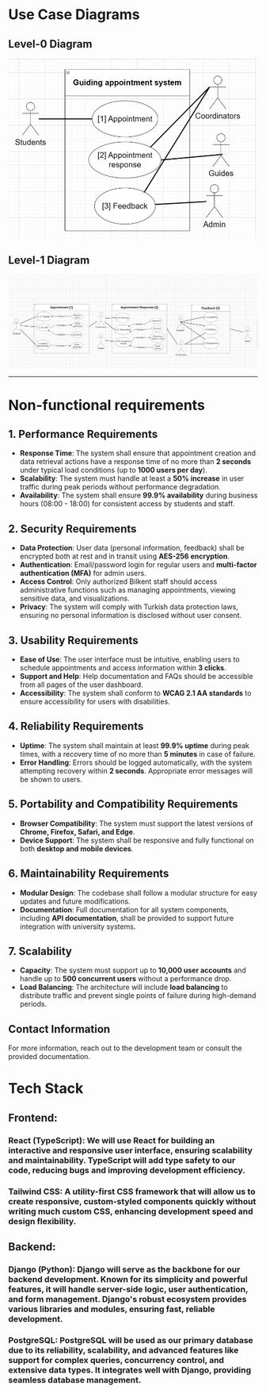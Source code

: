 # Use Case Diagrams

## Level-0 Diagram
![Level-0 Diagram](Level-0.PNG)

## Level-1 Diagram
![Level-1 Diagram](Level-1.PNG)

---

# Non-functional requirements

## 1. Performance Requirements

- **Response Time**: The system shall ensure that appointment creation and data retrieval actions have a response time of no more than **2 seconds** under typical load conditions (up to **1000 users per day**).
- **Scalability**: The system must handle at least a **50% increase** in user traffic during peak periods without performance degradation.
- **Availability**: The system shall ensure **99.9% availability** during business hours (08:00 - 18:00) for consistent access by students and staff.


## 2. Security Requirements

- **Data Protection**: User data (personal information, feedback) shall be encrypted both at rest and in transit using **AES-256 encryption**.
- **Authentication**: Email/password login for regular users and **multi-factor authentication (MFA)** for admin users.
- **Access Control**: Only authorized Bilkent staff should access administrative functions such as managing appointments, viewing sensitive data, and visualizations.
- **Privacy**: The system will comply with Turkish data protection laws, ensuring no personal information is disclosed without user consent.


## 3. Usability Requirements

- **Ease of Use**: The user interface must be intuitive, enabling users to schedule appointments and access information within **3 clicks**.
- **Support and Help**: Help documentation and FAQs should be accessible from all pages of the user dashboard.
- **Accessibility**: The system shall conform to **WCAG 2.1 AA standards** to ensure accessibility for users with disabilities.


## 4. Reliability Requirements

- **Uptime**: The system shall maintain at least **99.9% uptime** during peak times, with a recovery time of no more than **5 minutes** in case of failure.
- **Error Handling**: Errors should be logged automatically, with the system attempting recovery within **2 seconds**. Appropriate error messages will be shown to users.


## 5. Portability and Compatibility Requirements

- **Browser Compatibility**: The system must support the latest versions of **Chrome, Firefox, Safari, and Edge**.
- **Device Support**: The system shall be responsive and fully functional on both **desktop and mobile devices**.


## 6. Maintainability Requirements

- **Modular Design**: The codebase shall follow a modular structure for easy updates and future modifications.
- **Documentation**: Full documentation for all system components, including **API documentation**, shall be provided to support future integration with university systems.


## 7. Scalability

- **Capacity**: The system must support up to **10,000 user accounts** and handle up to **500 concurrent users** without a performance drop.
- **Load Balancing**: The architecture will include **load balancing** to distribute traffic and prevent single points of failure during high-demand periods.


## Contact Information
For more information, reach out to the development team or consult the provided documentation.


# Tech Stack

## Frontend:

### React (TypeScript): We will use React for building an interactive and responsive user interface, ensuring scalability and maintainability. TypeScript will add type safety to our code, reducing bugs and improving development efficiency.


### Tailwind CSS: A utility-first CSS framework that will allow us to create responsive, custom-styled components quickly without writing much custom CSS, enhancing development speed and design flexibility.

## Backend:

### Django (Python): Django will serve as the backbone for our backend development. Known for its simplicity and powerful features, it will handle server-side logic, user authentication, and form management. Django's robust ecosystem provides various libraries and modules, ensuring fast, reliable development.

### PostgreSQL: PostgreSQL will be used as our primary database due to its reliability, scalability, and advanced features like support for complex queries, concurrency control, and extensive data types. It integrates well with Django, providing seamless database management.
